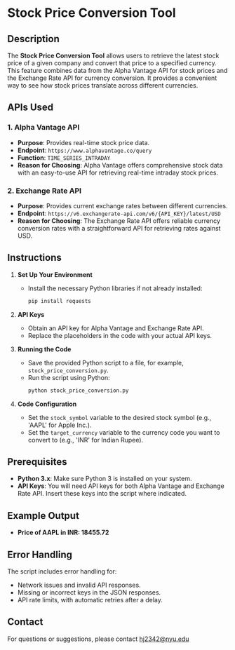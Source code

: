 # Stock Price Conversion Tool

## Description

The **Stock Price Conversion Tool** allows users to retrieve the latest stock price of a given company and convert that price to a specified currency. This feature combines data from the Alpha Vantage API for stock prices and the Exchange Rate API for currency conversion. It provides a convenient way to see how stock prices translate across different currencies.

## APIs Used

### 1. Alpha Vantage API
- **Purpose**: Provides real-time stock price data.
- **Endpoint**: `https://www.alphavantage.co/query`
- **Function**: `TIME_SERIES_INTRADAY`
- **Reason for Choosing**: Alpha Vantage offers comprehensive stock data with an easy-to-use API for retrieving real-time intraday stock prices.

### 2. Exchange Rate API
- **Purpose**: Provides current exchange rates between different currencies.
- **Endpoint**: `https://v6.exchangerate-api.com/v6/{API_KEY}/latest/USD`
- **Reason for Choosing**: The Exchange Rate API offers reliable currency conversion rates with a straightforward API for retrieving rates against USD.

## Instructions

1. **Set Up Your Environment**
   - Install the necessary Python libraries if not already installed:
     ```bash
     pip install requests
     ```

2. **API Keys**
   - Obtain an API key for Alpha Vantage and Exchange Rate API.
   - Replace the placeholders in the code with your actual API keys.

3. **Running the Code**
   - Save the provided Python script to a file, for example, `stock_price_conversion.py`.
   - Run the script using Python:
     ```bash
     python stock_price_conversion.py
     ```

4. **Code Configuration**
   - Set the `stock_symbol` variable to the desired stock symbol (e.g., 'AAPL' for Apple Inc.).
   - Set the `target_currency` variable to the currency code you want to convert to (e.g., 'INR' for Indian Rupee).

## Prerequisites

- **Python 3.x**: Make sure Python 3 is installed on your system.
- **API Keys**: You will need API keys for both Alpha Vantage and Exchange Rate API. Insert these keys into the script where indicated.

## Example Output

- **Price of AAPL in INR: 18455.72**
## Error Handling

The script includes error handling for:
- Network issues and invalid API responses.
- Missing or incorrect keys in the JSON responses.
- API rate limits, with automatic retries after a delay.

  
## Contact

For questions or suggestions, please contact hj2342@nyu.edu
